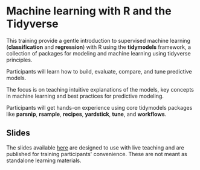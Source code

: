 
# Machine learning with R and the Tidyverse

This training provide a gentle introduction to supervised machine learning (**classification** and **regression**) with R using the **tidymodels** framework, a collection of packages for modeling and machine learning using tidyverse principles.

Participants will learn how to build, evaluate, compare, and tune predictive models.

The focus is on teaching intuitive explanations of the models, key concepts in machine learning and best practices for predictive modeling.

Participants will get hands-on experience using core tidymodels packages like **parsnip**, **rsample**, **recipes**, **yardstick**, **tune**, and **workflows**.

## Slides

The slides available [here](machine_learning_r_slides-2-2.pdf) are designed to use with live teaching and are published for training participants' convenience. These are not meant as standalone learning materials.
